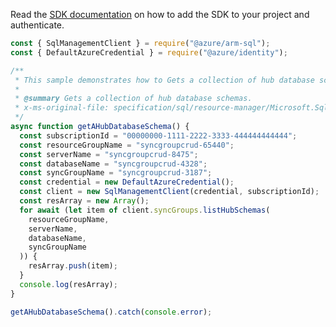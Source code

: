 Read the [SDK documentation](https://github.com/Azure/azure-sdk-for-js/blob/%40azure%2Farm-sql_9.0.1/sdk/sql/arm-sql/README.md) on how to add the SDK to your project and authenticate.

```javascript
const { SqlManagementClient } = require("@azure/arm-sql");
const { DefaultAzureCredential } = require("@azure/identity");

/**
 * This sample demonstrates how to Gets a collection of hub database schemas.
 *
 * @summary Gets a collection of hub database schemas.
 * x-ms-original-file: specification/sql/resource-manager/Microsoft.Sql/preview/2020-11-01-preview/examples/SyncGroupGetHubSchema.json
 */
async function getAHubDatabaseSchema() {
  const subscriptionId = "00000000-1111-2222-3333-444444444444";
  const resourceGroupName = "syncgroupcrud-65440";
  const serverName = "syncgroupcrud-8475";
  const databaseName = "syncgroupcrud-4328";
  const syncGroupName = "syncgroupcrud-3187";
  const credential = new DefaultAzureCredential();
  const client = new SqlManagementClient(credential, subscriptionId);
  const resArray = new Array();
  for await (let item of client.syncGroups.listHubSchemas(
    resourceGroupName,
    serverName,
    databaseName,
    syncGroupName
  )) {
    resArray.push(item);
  }
  console.log(resArray);
}

getAHubDatabaseSchema().catch(console.error);
```

